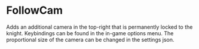 # FollowCam

Adds an additional camera in the top-right that is permanently locked to the knight. Keybindings can be found in the in-game options menu. The proportional size of the camera can be changed in the settings json.
